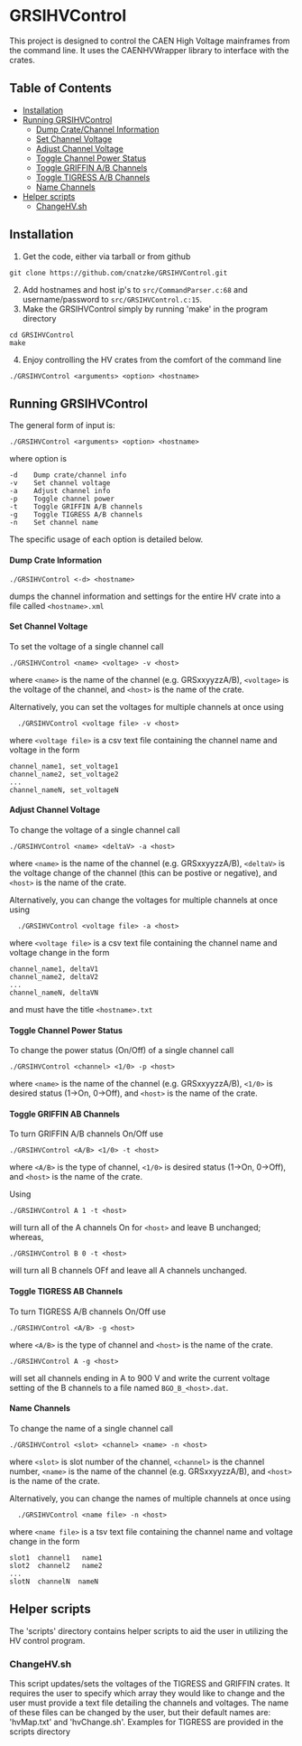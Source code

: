 # GRSIHVControl
This project is designed to control the CAEN High Voltage mainframes from the
command line. It uses the CAENHVWrapper library to interface with the crates. 

## Table of Contents
  * [Installation](#installation)
  * [Running GRSIHVControl](#running-grsihvcontrol)
      - [Dump Crate/Channel Information](#dump-crate-information)
      - [Set Channel Voltage](#set-channel-voltage)
      - [Adjust Channel Voltage](#adjust-channel-voltage)
      - [Toggle Channel Power Status](#toggle-channel-power-status)
      - [Toggle GRIFFIN A/B Channels](#toggle-griffin-ab-channels)
      - [Toggle TIGRESS A/B Channels](#toggle-tigress-ab-channels)
      - [Name Channels](#name-channels)
  * [Helper scripts](#helper-scripts)
    + [ChangeHV.sh](#changehvsh)

## Installation
1. Get the code, either via tarball or from github
```
git clone https://github.com/cnatzke/GRSIHVControl.git
```
2. Add hostnames and host ip's to `src/CommandParser.c:68` and username/password to `src/GRSIHVControl.c:15`.
3. Make the GRSIHVControl simply by running 'make' in the program directory
 ``` 
 cd GRSIHVControl
 make
 ```
 
4. Enjoy controlling the HV crates from the comfort of the command line
```
./GRSIHVControl <arguments> <option> <hostname>
```

## Running GRSIHVControl
The general form of input is:
```
./GRSIHVControl <arguments> <option> <hostname>
```
where option is
```
-d    Dump crate/channel info
-v    Set channel voltage
-a    Adjust channel info
-p    Toggle channel power
-t    Toggle GRIFFIN A/B channels
-g    Toggle TIGRESS A/B channels
-n    Set channel name
```
The specific usage of each option is detailed below.

#### Dump Crate Information
```
./GRSIHVControl <-d> <hostname>
```
dumps the channel information and settings for the entire HV crate into a file called `<hostname>.xml`

#### Set Channel Voltage
To set the voltage of a single channel call 
```
./GRSIHVControl <name> <voltage> -v <host>
```
where `<name>` is the name of the channel (e.g. GRSxxyyzzA/B), `<voltage>` is the voltage of the channel, and `<host>` is the name of the crate. 

Alternatively, you can set the voltages for multiple channels at once using
```
  ./GRSIHVControl <voltage file> -v <host>
````
where `<voltage file>` is a csv text file containing the channel name and voltage in the form 
```
channel_name1, set_voltage1
channel_name2, set_voltage2
...
channel_nameN, set_voltageN
```

#### Adjust Channel Voltage 
To change the voltage of a single channel call 
```
./GRSIHVControl <name> <deltaV> -a <host>
```
where `<name>` is the name of the channel (e.g. GRSxxyyzzA/B), `<deltaV>` is the voltage change of the channel (this can be postive or negative), and `<host>` is the name of the crate. 

Alternatively, you can change the voltages for multiple channels at once using
```
  ./GRSIHVControl <voltage file> -a <host>
````
where `<voltage file>` is a csv text file containing the channel name and voltage change in the form 
```
channel_name1, deltaV1
channel_name2, deltaV2
...
channel_nameN, deltaVN
```
and must have the title `<hostname>.txt`

#### Toggle Channel Power Status
To change the power status (On/Off) of a single channel call 
```
./GRSIHVControl <channel> <1/0> -p <host>
```
where `<name>` is the name of the channel (e.g. GRSxxyyzzA/B), `<1/0>` is desired status (1->On, 0->Off), and `<host>` is the name of the crate. 

#### Toggle GRIFFIN AB Channels
To turn GRIFFIN A/B channels On/Off use
```
./GRSIHVControl <A/B> <1/0> -t <host>
```
where `<A/B>` is the type of channel, `<1/0>` is desired status (1->On, 0->Off), and `<host>` is the name of the crate. 

Using 
```
./GRSIHVControl A 1 -t <host>
```
will turn all of the A channels On for `<host>` and leave B unchanged; whereas, 
```
./GRSIHVControl B 0 -t <host>
```
will turn all B channels OFf and leave all A channels unchanged.  

#### Toggle TIGRESS AB Channels
To turn TIGRESS A/B channels On/Off use
```
./GRSIHVControl <A/B> -g <host>
```
where `<A/B>` is the type of channel and `<host>` is the name of the crate. 

```
./GRSIHVControl A -g <host>
```
will set all channels ending in A to 900 V and write the current voltage setting of the B channels to a file named `BGO_B_<host>.dat`.

#### Name Channels 
To change the name of a single channel call 
```
./GRSIHVControl <slot> <channel> <name> -n <host>
```
where `<slot>` is slot number of the channel, `<channel>` is the channel number, `<name>` is the name of the channel (e.g. GRSxxyyzzA/B), and `<host>` is the name of the crate. 

Alternatively, you can change the names of multiple channels at once using
```
  ./GRSIHVControl <name file> -n <host>
````
where `<name file>` is a tsv text file containing the channel name and voltage change in the form 
```
slot1  channel1   name1
slot2  channel2   name2
...
slotN  channelN  nameN
```

## Helper scripts
The 'scripts' directory contains helper scripts to aid the user in utilizing
the HV control program. 

### ChangeHV.sh
This script updates/sets the voltages of the TIGRESS and GRIFFIN crates. It
requires the user to specify which array they would like to change and the user
must provide a text file detailing the channels and voltages. The name of these
files can be changed by the user, but their default names are: 'hvMap.txt' and
'hvChange.sh'. Examples for TIGRESS are provided in the scripts directory
